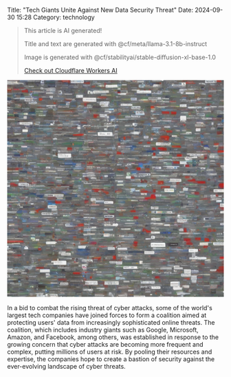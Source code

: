 Title: "Tech Giants Unite Against New Data Security Threat"
Date: 2024-09-30 15:28
Category: technology

> This article is AI generated!
> 
> Title and text are generated with @cf/meta/llama-3.1-8b-instruct
> 
> Image is generated with @cf/stabilityai/stable-diffusion-xl-base-1.0
> 
> [Check out Cloudflare Workers AI](https://developers.cloudflare.com/workers-ai/models/)


![Alt Text](images/2024-09-30-tech-giants-unite-against-new-data-security-threat.png)

In a bid to combat the rising threat of cyber attacks, some of the world's largest tech companies have joined forces to form a coalition aimed at protecting users' data from increasingly sophisticated online threats. The coalition, which includes industry giants such as Google, Microsoft, Amazon, and Facebook, among others, was established in response to the growing concern that cyber attacks are becoming more frequent and complex, putting millions of users at risk. By pooling their resources and expertise, the companies hope to create a bastion of security against the ever-evolving landscape of cyber threats.